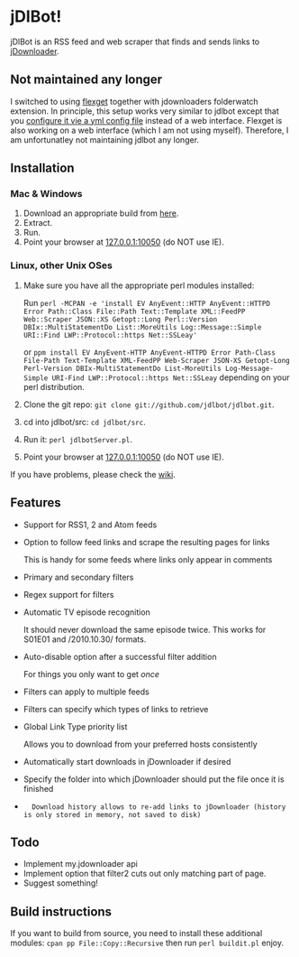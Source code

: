 # jDlBot!

jDlBot is an RSS feed and web scraper that finds and sends links to [jDownloader](http://www.jdownloader.org).

## Not maintained any longer

I switched to using [flexget](https://www.flexget.com/) together with jdownloaders folderwatch extension. In principle, this setup works very similar to jdlbot except that you [configure it vie a yml config file](https://github.com/crack00r/Flexget-Config) instead of a web interface. Flexget is also working on a web interface (which I am not using myself).
Therefore, I am unfortunatley not maintaining jdlbot any longer.

## Installation

### Mac & Windows

1.   Download an appropriate build from [here](https://github.com/thawn/jdlbot/releases/).
2.   Extract.
3.   Run.
4.   Point your browser at [127.0.0.1:10050](http://127.0.0.1:10050/) (do NOT use IE).

### Linux, other Unix OSes

1.  Make sure you have all the appropriate perl modules installed:

    Run `perl -MCPAN -e 'install EV AnyEvent::HTTP AnyEvent::HTTPD Error Path::Class File::Path Text::Template XML::FeedPP Web::Scraper JSON::XS Getopt::Long Perl::Version DBIx::MultiStatementDo List::MoreUtils Log::Message::Simple URI::Find LWP::Protocol::https Net::SSLeay'`
    
    or `ppm install EV AnyEvent-HTTP AnyEvent-HTTPD Error Path-Class File-Path Text-Template XML-FeedPP Web-Scraper JSON-XS Getopt-Long Perl-Version DBIx-MultiStatementDo List-MoreUtils Log-Message-Simple URI-Find LWP::Protocol::https Net::SSLeay` depending on your perl distribution.

2.  Clone the git repo: `git clone git://github.com/jdlbot/jdlbot.git`.

3.  cd into jdlbot/src:  `cd jdlbot/src`.

4.  Run it:  `perl jdlbotServer.pl`.

5.  Point your browser at [127.0.0.1:10050](http://127.0.0.1:10050/) (do NOT use IE).

If you have problems, please check the [wiki](http://github.com/jdlbot/jdlbot/wiki).

## Features

*   Support for RSS1, 2 and Atom feeds

*   Option to follow feed links and scrape the resulting pages for links

    This is handy for some feeds where links only appear in comments

*   Primary and secondary filters

*   Regex support for filters

*   Automatic TV episode recognition

    It should never download the same episode twice.  This works for S01E01 and /2010.10.30/ formats.

*   Auto-disable option after a successful filter addition

    For things you only want to get *once*

*   Filters can apply to multiple feeds

*   Filters can specify which types of links to retrieve

*   Global Link Type priority list

    Allows you to download from your preferred hosts consistently
    
*   Automatically start downloads in jDownloader if desired

*   Specify the folder into which jDownloader should put the file once it is finished
    
*		Download history allows to re-add links to jDownloader (history is only stored in memory, not saved to disk)


## Todo

*   Implement my.jdownloader api
*   Implement option that filter2 cuts out only matching part of page.
*   Suggest something!

## Build instructions

If you want to build from source, you need to install these additional modules:
`cpan pp File::Copy::Recursive`
then run `perl buildit.pl`
enjoy.
